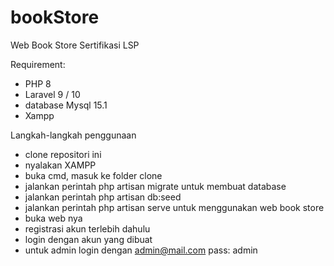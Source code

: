 # bookStore
 Web Book Store Sertifikasi LSP

Requirement:
- PHP 8
- Laravel 9 / 10
- database Mysql 15.1
- Xampp

Langkah-langkah penggunaan
- clone repositori ini
- nyalakan XAMPP
- buka cmd, masuk ke folder clone
- jalankan perintah php artisan migrate untuk membuat database
- jalankan perintah php artisan db:seed
- jalankan perintah php artisan serve untuk menggunakan web book store
- buka web nya
- registrasi akun terlebih dahulu
- login dengan akun yang dibuat
- untuk admin login dengan admin@mail.com pass: admin